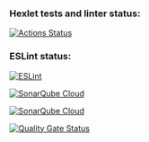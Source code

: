 ### Hexlet tests and linter status:

[![Actions Status](https://github.com/Kudrikudrii/frontend-project-11/actions/workflows/hexlet-check.yml/badge.svg)](https://github.com/Kudrikudrii/frontend-project-11/actions)

### ESLint status:

[![ESLint](https://github.com/Kudrikudrii/frontend-project-11/actions/workflows/ci.yml/badge.svg)](https://github.com/Kudrikudrii/frontend-project-11/actions)

[![SonarQube Cloud](https://sonarcloud.io/images/project_badges/sonarcloud-light.svg)](https://sonarcloud.io/summary/new_code?id=Kudrikudrii_frontend-project-11)

[![SonarQube Cloud](https://sonarcloud.io/images/project_badges/sonarcloud-light.svg)](https://sonarcloud.io/summary/new_code?id=Kudrikudrii_frontend-project-11)

[![Quality Gate Status](https://sonarcloud.io/api/project_badges/measure?project=Kudrikudrii_frontend-project-11&metric=alert_status)](https://sonarcloud.io/summary/new_code?id=Kudrikudrii_frontend-project-11)
